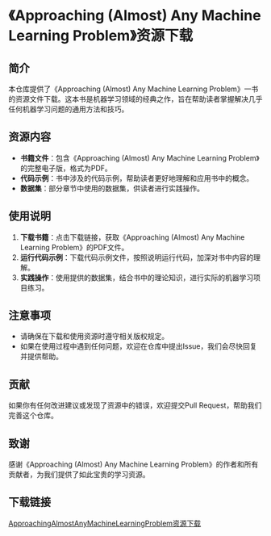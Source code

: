 # 《Approaching (Almost) Any Machine Learning Problem》资源下载

## 简介

本仓库提供了《Approaching (Almost) Any Machine Learning Problem》一书的资源文件下载。这本书是机器学习领域的经典之作，旨在帮助读者掌握解决几乎任何机器学习问题的通用方法和技巧。

## 资源内容

- **书籍文件**：包含《Approaching (Almost) Any Machine Learning Problem》的完整电子版，格式为PDF。
- **代码示例**：书中涉及的代码示例，帮助读者更好地理解和应用书中的概念。
- **数据集**：部分章节中使用的数据集，供读者进行实践操作。

## 使用说明

1. **下载书籍**：点击下载链接，获取《Approaching (Almost) Any Machine Learning Problem》的PDF文件。
2. **运行代码示例**：下载代码示例文件，按照说明运行代码，加深对书中内容的理解。
3. **实践操作**：使用提供的数据集，结合书中的理论知识，进行实际的机器学习项目练习。

## 注意事项

- 请确保在下载和使用资源时遵守相关版权规定。
- 如果在使用过程中遇到任何问题，欢迎在仓库中提出Issue，我们会尽快回复并提供帮助。

## 贡献

如果你有任何改进建议或发现了资源中的错误，欢迎提交Pull Request，帮助我们完善这个仓库。

## 致谢

感谢《Approaching (Almost) Any Machine Learning Problem》的作者和所有贡献者，为我们提供了如此宝贵的学习资源。

## 下载链接

[ApproachingAlmostAnyMachineLearningProblem资源下载](https://pan.quark.cn/s/9ef044a83ce7)